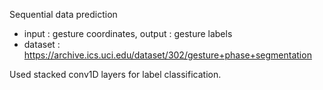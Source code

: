 Sequential data prediction 
- input : gesture coordinates, output : gesture labels
- dataset : https://archive.ics.uci.edu/dataset/302/gesture+phase+segmentation

Used stacked conv1D layers for label classification.
